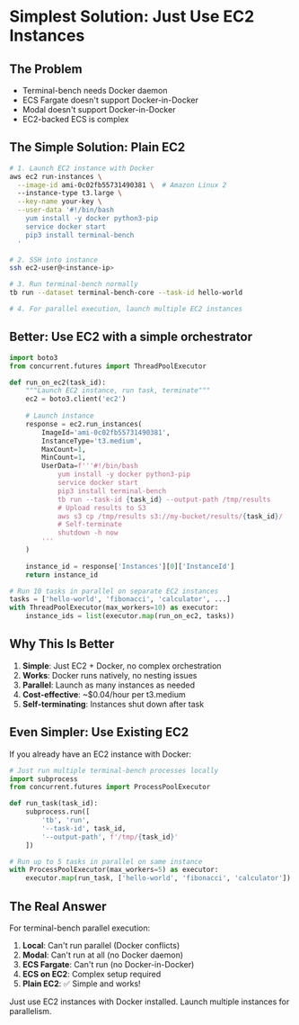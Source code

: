 # Simplest Solution: Just Use EC2 Instances

## The Problem
- Terminal-bench needs Docker daemon
- ECS Fargate doesn't support Docker-in-Docker
- Modal doesn't support Docker-in-Docker
- EC2-backed ECS is complex

## The Simple Solution: Plain EC2

```bash
# 1. Launch EC2 instance with Docker
aws ec2 run-instances \
  --image-id ami-0c02fb55731490381 \  # Amazon Linux 2
  --instance-type t3.large \
  --key-name your-key \
  --user-data '#!/bin/bash
    yum install -y docker python3-pip
    service docker start
    pip3 install terminal-bench
  '

# 2. SSH into instance
ssh ec2-user@<instance-ip>

# 3. Run terminal-bench normally
tb run --dataset terminal-bench-core --task-id hello-world

# 4. For parallel execution, launch multiple EC2 instances
```

## Better: Use EC2 with a simple orchestrator

```python
import boto3
from concurrent.futures import ThreadPoolExecutor

def run_on_ec2(task_id):
    """Launch EC2 instance, run task, terminate"""
    ec2 = boto3.client('ec2')
    
    # Launch instance
    response = ec2.run_instances(
        ImageId='ami-0c02fb55731490381',
        InstanceType='t3.medium',
        MaxCount=1,
        MinCount=1,
        UserData=f'''#!/bin/bash
            yum install -y docker python3-pip
            service docker start
            pip3 install terminal-bench
            tb run --task-id {task_id} --output-path /tmp/results
            # Upload results to S3
            aws s3 cp /tmp/results s3://my-bucket/results/{task_id}/
            # Self-terminate
            shutdown -h now
        '''
    )
    
    instance_id = response['Instances'][0]['InstanceId']
    return instance_id

# Run 10 tasks in parallel on separate EC2 instances
tasks = ['hello-world', 'fibonacci', 'calculator', ...]
with ThreadPoolExecutor(max_workers=10) as executor:
    instance_ids = list(executor.map(run_on_ec2, tasks))
```

## Why This Is Better

1. **Simple**: Just EC2 + Docker, no complex orchestration
2. **Works**: Docker runs natively, no nesting issues  
3. **Parallel**: Launch as many instances as needed
4. **Cost-effective**: ~$0.04/hour per t3.medium
5. **Self-terminating**: Instances shut down after task

## Even Simpler: Use Existing EC2

If you already have an EC2 instance with Docker:

```python
# Just run multiple terminal-bench processes locally
import subprocess
from concurrent.futures import ProcessPoolExecutor

def run_task(task_id):
    subprocess.run([
        'tb', 'run',
        '--task-id', task_id,
        '--output-path', f'/tmp/{task_id}'
    ])

# Run up to 5 tasks in parallel on same instance
with ProcessPoolExecutor(max_workers=5) as executor:
    executor.map(run_task, ['hello-world', 'fibonacci', 'calculator'])
```

## The Real Answer

For terminal-bench parallel execution:
1. **Local**: Can't run parallel (Docker conflicts)
2. **Modal**: Can't run at all (no Docker daemon)
3. **ECS Fargate**: Can't run (no Docker-in-Docker)
4. **ECS on EC2**: Complex setup required
5. **Plain EC2**: ✅ Simple and works!

Just use EC2 instances with Docker installed. Launch multiple instances for parallelism.